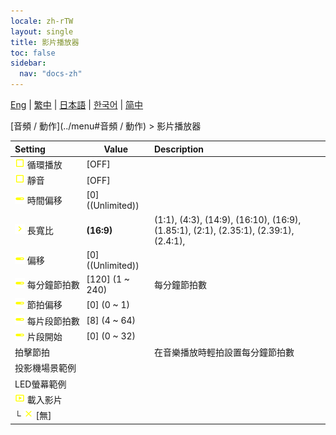 ```yaml
---
locale: zh-rTW
layout: single
title: 影片播放器
toc: false
sidebar:
  nav: "docs-zh"
---
```

[Eng](/dancexr/menu/2025.4/motion/video_player) | [繁中](/tw/dancexr/menu/2025.4/motion/video_player) | [日本語](/jp/dancexr/menu/2025.4/motion/video_player) | [한국어](/kr/dancexr/menu/2025.4/motion/video_player) | [简中](/zh/dancexr/menu/2025.4/motion/video_player)

[音頻 / 動作](../menu#音頻 / 動作) > 影片播放器



| Setting | Value | Description |
| :--- | --- | :--- |
|<nobr>![check_off icon](/images/icon/ic_check_off.png) 循環播放</nobr>| [OFF] | 
|<nobr>![check_off icon](/images/icon/ic_check_off.png) 靜音</nobr>| [OFF] | 
|<nobr>![slider icon](/images/icon/ic_slider.png) 時間偏移</nobr>| [0] ((Unlimited)) | 
|<nobr>![chevron icon](/images/icon/ic_chevron.png) 長寬比</nobr>| **(16:9)** | (1:1), (4:3), (14:9), (16:10), (16:9), (1.85:1), (2:1), (2.35:1), (2.39:1), (2.4:1),  |
|<nobr>![slider icon](/images/icon/ic_slider.png) 偏移</nobr>| [0] ((Unlimited)) | 
|<nobr>![slider icon](/images/icon/ic_slider.png) 每分鐘節拍數</nobr>| [120] (1 ~ 240) | 每分鐘節拍數
|<nobr>![slider icon](/images/icon/ic_slider.png) 節拍偏移</nobr>| [0] (0 ~ 1) | 
|<nobr>![slider icon](/images/icon/ic_slider.png) 每片段節拍數</nobr>| [8] (4 ~ 64) | 
|<nobr>![slider icon](/images/icon/ic_slider.png) 片段開始</nobr>| [0] (0 ~ 32) | 
|<nobr> 拍擊節拍</nobr>|| 在音樂播放時輕拍設置每分鐘節拍數
|<nobr> 投影機場景範例</nobr>|| 
|<nobr> LED螢幕範例</nobr>|| 
|<nobr>![video icon](/images/icon/ic_video.png) 載入影片</nobr>|| 
|<nobr>└&nbsp;![close icon](/images/icon/ic_close.png) [無]</nobr>|| 

